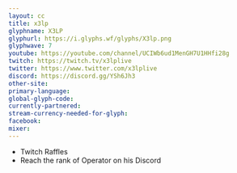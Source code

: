 ```yaml
---
layout: cc
title: x3lp
glyphname: X3LP
glyphurl: https://i.glyphs.wf/glyphs/X3lp.png
glyphwave: 7
youtube: https://youtube.com/channel/UCIWb6ud1MenGH7U1HHfi28g
twitch: https://twitch.tv/x3lplive
twitter: https://www.twitter.com/x3lplive
discord: https://discord.gg/YSh6Jh3
other-site: 
primary-language: 
global-glyph-code: 
currently-partnered: 
stream-currency-needed-for-glyph: 
facebook: 
mixer: 
---
```

* Twitch Raffles
* Reach the rank of Operator on his Discord
